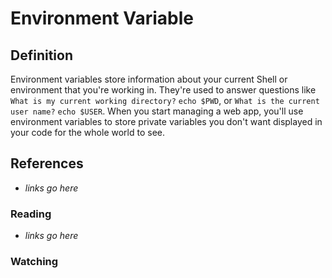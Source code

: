 # Environment Variable

## Definition

Environment variables store information about your current Shell or environment that you're working in. They're used to answer questions like `What is my current working directory?` `echo $PWD`, or `What is the current user name?` `echo $USER`. When you start managing a web app, you'll use environment variables to store private variables you don't want displayed in your code for the whole world to see.

## References

- _links go here_

### Reading

- _links go here_

### Watching
